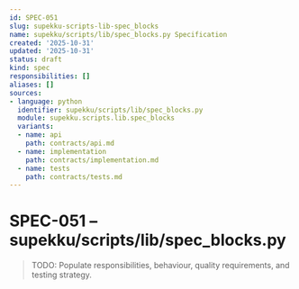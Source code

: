 ```yaml
---
id: SPEC-051
slug: supekku-scripts-lib-spec_blocks
name: supekku/scripts/lib/spec_blocks.py Specification
created: '2025-10-31'
updated: '2025-10-31'
status: draft
kind: spec
responsibilities: []
aliases: []
sources:
- language: python
  identifier: supekku/scripts/lib/spec_blocks.py
  module: supekku.scripts.lib.spec_blocks
  variants:
  - name: api
    path: contracts/api.md
  - name: implementation
    path: contracts/implementation.md
  - name: tests
    path: contracts/tests.md
---
```


# SPEC-051 – supekku/scripts/lib/spec_blocks.py

> TODO: Populate responsibilities, behaviour, quality requirements, and testing strategy.
